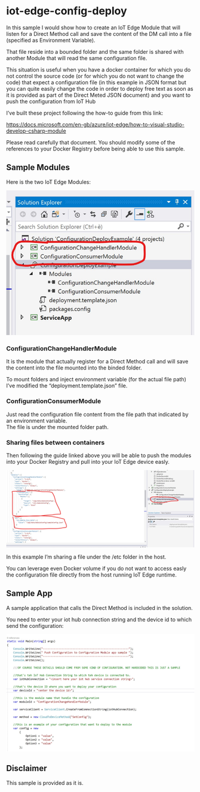 iot-edge-config-deploy
======================

In this sample I would show how to create an IoT Edge Module that will listen
for a Direct Method call and save the content of the DM call into a file
(specified as Environment Variable).

That file reside into a bounded folder and the same folder is shared with
another Module that will read the same configuration file.

This situation is useful when you have a docker container for which you do not
control the source code (or for which you do not want to change the code) that
expect a configuration file (in this example in JSON format but you can quite
easily change the code in order to deploy free text as soon as it is provided as
part of the Direct Meted JSON document) and you want to push the configuration
from IoT Hub

I’ve built these project following the how-to guide from this link:

https://docs.microsoft.com/en-gb/azure/iot-edge/how-to-visual-studio-develop-csharp-module

Please read carefully that document. You should modify some of the references to
your Docker Registry before being able to use this sample.

Sample Modules
--------------

Here is the two IoT Edge Modules:

![](media/53bd6d5e7ee2ec1c37956d0fd3522db1.png)

### ConfigurationChangeHandlerModule

It is the module that actually register for a Direct Method call and will save
the content into the file mounted into the binded folder.

To mount folders and inject environment variable (for the actual file path) I’ve
modified the “deployment.template.json” file.

### ConfigurationConsumerModule

Just read the configuration file content from the file path that indicated by an
environment variable.  
The file is under the mounted folder path.

### Sharing files between containers

Then following the guide linked above you will be able to push the modules into
your Docker Registry and pull into your IoT Edge device easly.

![](media/fe91ff45b4426c7b613ca4fac200945c.png)

In this example I’m sharing a file under the /etc folder in the host.

You can leverage even Docker volume if you do not want to access easly the
configuration file directly from the host running IoT Edge runtime.

Sample App
----------

A sample application that calls the Direct Method is included in the solution.

You need to enter your iot hub connection string and the device id to which send
the configuration:

![](media/22ed5543b300c67fd1c2093bce0e09a7.png)

Disclaimer
----------

This sample is provided as it is.
